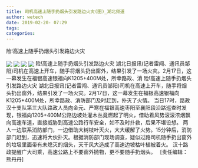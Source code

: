 ```yaml
---
title: 司机高速上随手扔烟头引发路边火灾(图)_湖北频道
author: wetech
date: 2019-02-20- 07:29
tags: 
categories: 
---
```

险!高速上随手扔烟头引发路边火灾
<!-- more -->
                
<img align="center" border="0" src="http://p0.ifengimg.com/a/2019_08/fe150713bc6e7eb_size45_w640_h359.jpg" />
                
<img align="center" border="0" src="http://p0.ifengimg.com/a/2019_08/6326601798e9ec3_size38_w640_h359.jpg" />
            
<img align="center" border="0" src="http://p1.ifengimg.com/a/2019_08/0ac4cd30a375f3b_size42_w640_h359.jpg" />
<img align="center" border="0" src="http://p2.ifengimg.com/a/2016/0810/204c433878d5cf9size1_w16_h16.png" />
险!高速上随手扔烟头引发路边火灾 湖北日报讯(记者雷闯、通讯员邹阳)司机在高速上开车，随手将烟头扔出窗外，结果引发了一场火灾。2月17日，这一幕发生在福银高速银福向K1205+400M处，所幸路政、消
险!高速上随手扔烟头引发路边火灾
湖北日报讯(记者雷闯、通讯员邹阳)司机在高速上开车，随手将烟头扔出窗外，结果引发了一场火灾。2月17日，这一幕发生在福银高速银福向K1205+400M处，所幸路政、消防部门及时赶到，扑灭了火情。
当日17时，路政汉十支队第三大队路政人员向金元、严寒在福银高速枣阳至襄阳段沿路巡查时发现，银福向1205+400M公路边坡处灌木丛竟燃起了明火，借助着风势滚滚浓烟飘向高速车道，直接威胁到高速公路行车安全，如不及时扑救，后果不堪设想。
两人一边联系消防部门，一边借助大树枝叶灭火，大大缓解了火势。15分钟后，消防部门赶到，迅速将大伙扑灭。根据消防部门现场调查，疑似过路司机随手扔出窗外的垃圾里面带有未熄灭的烟头，天干风大造成了高速边坡枯叶植被着火。
汉十路政提醒广大司乘，高速公路上不要窗外抛物，更不要随手扔烟头。
 
[责任编辑：熊丹丹]
            
